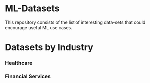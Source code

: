 # ML-Datasets
This repository consists of the list of interesting data-sets that could encourage useful ML use cases.

# Datasets by Industry
### Healthcare

### Financial Services


